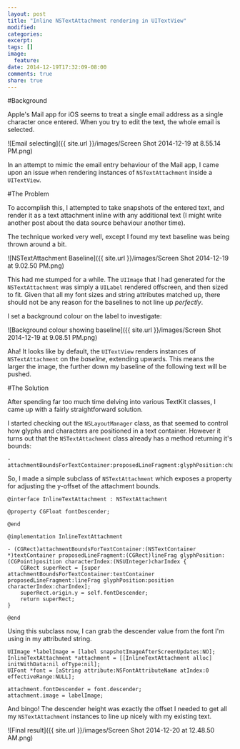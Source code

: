 ```yaml
---
layout: post
title: "Inline NSTextAttachment rendering in UITextView"
modified:
categories: 
excerpt:
tags: []
image:
  feature:
date: 2014-12-19T17:32:09-08:00
comments: true
share: true
---
```


#Background

Apple's Mail app for iOS seems to treat a single email address as a single character once entered. When you try to edit the text, the whole email is selected.

![Email selecting]({{ site.url }}/images/Screen Shot 2014-12-19 at 8.55.14 PM.png)

In an attempt to mimic the email entry behaviour of the Mail app, I came upon an issue when rendering instances of `NSTextAttachment` inside a `UITextView`.

#The Problem

To accomplish this, I attempted to take snapshots of the entered text, and render it as a text attachment inline with any additional text (I might write another post about the data source behaviour another time).

The technique worked very well, except I found my text baseline was being thrown around a bit.

![NSTextAttachment Baseline]({{ site.url }}/images/Screen Shot 2014-12-19 at 9.02.50 PM.png)

This had me stumped for a while. The `UIImage` that I had generated for the `NSTextAttachment` was simply a `UILabel` rendered offscreen, and then sized to fit. Given that all my font sizes and string attributes matched up, there should not be any reason for the baselines to not line up *perfectly*.

I set a background colour on the label to investigate:

![Background colour showing baseline]({{ site.url }}/images/Screen Shot 2014-12-19 at 9.08.51 PM.png)

Aha! It looks like by default, the `UITextView` renders instances of `NSTextAttachment` on the *baseline*, extending upwards. This means the larger the image, the further down my baseline of the following text will be pushed.

#The Solution

After spending far too much time delving into various TextKit classes, I came up with a fairly straightforward solution.

I started checking out the `NSLayoutManager` class, as that seemed to control how glyphs and characters are positioned in a text container. However it turns out that the `NSTextAttachment` class already has a method returning it's bounds:

    -attachmentBoundsForTextContainer:proposedLineFragment:glyphPosition:characterIndex:

So, I made a simple subclass of `NSTextAttachment` which exposes a property for adjusting the y-offset of the attachment bounds.

	@interface InlineTextAttachment : NSTextAttachment

	@property CGFloat fontDescender;

	@end

	@implementation InlineTextAttachment

	- (CGRect)attachmentBoundsForTextContainer:(NSTextContainer *)textContainer proposedLineFragment:(CGRect)lineFrag glyphPosition:(CGPoint)position characterIndex:(NSUInteger)charIndex {
		CGRect superRect = [super attachmentBoundsForTextContainer:textContainer proposedLineFragment:lineFrag glyphPosition:position characterIndex:charIndex];
		superRect.origin.y = self.fontDescender;
		return superRect;
	}

	@end
	
Using this subclass now, I can grab the descender value from the font I'm using in my attributed string.

	UIImage *labelImage = [label snapshotImageAfterScreenUpdates:NO];
	InlineTextAttachment *attachment = [[InlineTextAttachment alloc] initWithData:nil ofType:nil];
	UIFont *font = [aString attribute:NSFontAttributeName atIndex:0 effectiveRange:NULL];
	
	attachment.fontDescender = font.descender;
	attachment.image = labelImage;
	
And bingo! The descender height was exactly the offset I needed to get all my `NSTextAttachment` instances to line up nicely with my existing text.

![Final result]({{ site.url }}/images/Screen Shot 2014-12-20 at 12.48.50 AM.png)
